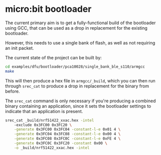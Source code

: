 # micro:bit bootloader

The current primary aim is to get a fully-functional build of the bootloader using GCC, that can be used as a drop in replacement for the existing bootloader.

However, this needs to use a single bank of flash, as well as not requiring an init packet.

The current state of the project can be built by:

```bash
cd examples/dfu/bootloader/pca10028/single_bank_ble_s110/armgcc
make
```

This will then produce a hex file in `armgcc/_build`, which you can then run through `srec_cat` to produce a drop in replacement for the binary from before.

The `srec_cat` command is only necessary if you're producing a combined binary containing an application, since it sets the bootloader settings to indicate that an application is present.

```bash
srec_cat _build/nrf51422_xxac.hex -intel
    -exclude 0x3FC00 0x3FC20 \
    -generate 0x3FC00 0x3FC04 -constant-l-e 0x01 4 \
    -generate 0x3FC04 0x3FC08 -constant-l-e 0x00 4 \
    -generate 0x3FC08 0x3FC0C -constant-l-e 0xFE 4 \
    -generate 0x3FC0C 0x3FC20 -constant 0x00 \
    -o _build/nrf51422_xxac.hex -intel
```

